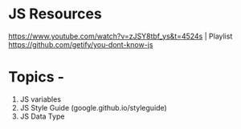# JS Resources 
https://www.youtube.com/watch?v=zJSY8tbf_ys&t=4524s | Playlist
https://github.com/getify/you-dont-know-js

# Topics - 
1. JS variables 
2. JS Style Guide (google.github.io/styleguide)
3. JS Data Type